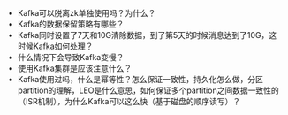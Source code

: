 - Kafka可以脱离zk单独使用吗？为什么？
- Kafka的数据保留策略有哪些？
- Kafka同时设置了7天和10G清除数据，到了第5天的时候消息达到了10G，这时候Kafka如何处理？
- 什么情况下会导致Kafka变慢？
- 使用Kafka集群是应该注意什么？
- Kafka使用过吗，什么是幂等性？怎么保证一致性，持久化怎么做，分区partition的理解，LEO是什么意思，如何保证多个partition之间数据一致性的（ISR机制），为什么Kafka可以这么快（基于磁盘的顺序读写）？
